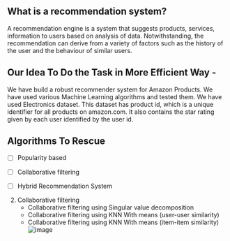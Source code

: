 ## What is a recommendation system?

A recommendation engine is a system that suggests products, services, information to users based on analysis of data. 
Notwithstanding, the recommendation can derive from a variety of factors such as the history of the user and the behaviour of similar users.

## Our Idea To Do the Task in More Efficient Way -

We have build a robust recommender system for Amazon Products. 
We have used various Machine Learning algorithms and tested them. We have used Electronics dataset. 
This dataset has product id, which is a unique identifier for all products on amazon.com. It also contains the star rating given by each user identified by the user id.

## Algorithms To Rescue

- [ ] Popularity based
- [ ] Collaborative filtering 
- [ ] Hybrid Recommendation System


2. Collaborative filtering
   - Collaborative filtering using Singular value decomposition
    - Collaborative filtering using KNN With means (user-user similarity)
     - Collaborative filtering using KNN With means (item-item similarity)
![image](https://user-images.githubusercontent.com/34812655/115670709-916a7c80-a2fe-11eb-8375-b5da7f7e0ecf.png)




